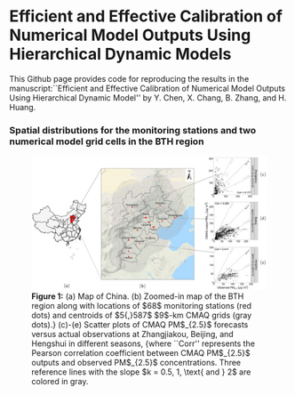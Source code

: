 # Efficient and Effective Calibration of Numerical Model Outputs Using Hierarchical Dynamic Models

This Github page provides code for reproducing the results in the manuscript:``Efficient and Effective Calibration of Numerical Model Outputs Using Hierarchical Dynamic Model'' by Y. Chen, X. Chang, B. Zhang, and H. Huang. 

### Spatial distributions for the monitoring stations and two numerical model grid cells in the BTH region
<figure id="Figure1">
  <img src="./HDCMc/figure/Fig1.jpg">
  <figcaption>
  <strong>Figure 1:</strong> (a) Map of China. (b) Zoomed-in map of the BTH region along with locations of $68$ monitoring stations (red dots) and centroids of $5{,}587$ $9$-km CMAQ grids (gray dots).} (c)-(e) Scatter plots of CMAQ PM$_{2.5}$ forecasts versus actual observations at Zhangjiakou, Beijing, and Hengshui in different seasons, {where ``Corr'' represents the Pearson correlation coefficient between CMAQ PM$_{2.5}$ outputs and observed PM$_{2.5}$ concentrations. Three reference lines with the slope $k = 0.5, 1, \text{ and } 2$ are colored in gray.
  </figcaption>
</figure>
